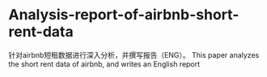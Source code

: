 # Analysis-report-of-airbnb-short-rent-data
针对airbnb短租数据进行深入分析，并撰写报告（ENG）。
This paper analyzes the short rent data of airbnb, and writes an English report
